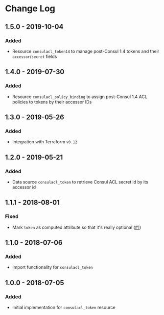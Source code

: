 # Change Log

## 1.5.0 - 2019-10-04

### Added

- Resource `consulacl_token14` to manage post-Consul 1.4 tokens and their `accessor`/`secret` fields

## 1.4.0 - 2019-07-30

### Added

- Resource `consulacl_policy_binding` to assign post-Consul 1.4 ACL policies to tokens by their accessor IDs

## 1.3.0 - 2019-05-26

### Added

- Integration with Terraform `v0.12`

## 1.2.0 - 2019-05-21

### Added

- Data source `consulacl_token` to retrieve Consul ACL secret id by its accessor id

## 1.1.1 - 2018-08-01

### Fixed

- Mark `token` as computed attribute so that it's really optional ([#1])

## 1.1.0 - 2018-07-06

### Added

- Import functionality for `consulacl_token`


## 1.0.0 - 2018-07-05

### Added

- Initial implementation for `consulacl_token` resource

[#1]: https://github.com/Ashald/terraform-provider-consulacl/issues/1
